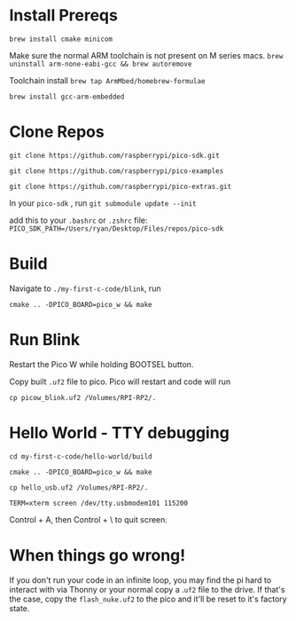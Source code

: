 # Install Prereqs

`brew install cmake minicom`

Make sure the normal ARM toolchain is not present on M series macs.
`brew uninstall arm-none-eabi-gcc && brew autoremove`

Toolchain install 
`brew tap ArmMbed/homebrew-formulae`

`brew install gcc-arm-embedded`


# Clone Repos 

`git clone https://github.com/raspberrypi/pico-sdk.git`

`git clone https://github.com/raspberrypi/pico-examples`

`git clone https://github.com/raspberrypi/pico-extras.git`

In your `pico-sdk` , run `git submodule update --init`

add this to your `.bashrc` or `.zshrc` file: `PICO_SDK_PATH=/Users/ryan/Desktop/Files/repos/pico-sdk`

# Build

Navigate to `./my-first-c-code/blink`, run 

`cmake .. -DPICO_BOARD=pico_w && make`

# Run Blink

Restart the Pico W while holding BOOTSEL button.

Copy built `.uf2` file to pico.  Pico will restart and code will run

`cp picow_blink.uf2 /Volumes/RPI-RP2/.`


# Hello World - TTY debugging

`cd my-first-c-code/hello-world/build`

`cmake .. -DPICO_BOARD=pico_w && make`

`cp hello_usb.uf2 /Volumes/RPI-RP2/.`

`TERM=xterm screen /dev/tty.usbmodem101 115200`

Control + A, then Control + \ to quit screen.


# When things go wrong!

If you don't run your code in an infinite loop, you may find the pi hard to interact with via Thonny or your normal copy a .`uf2` file to the drive.  If that's the case, copy the `flash_nuke.uf2` to the pico and it'll be reset to it's factory state.